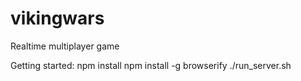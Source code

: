 # vikingwars
Realtime multiplayer game

Getting started:
npm install
npm install -g browserify
./run_server.sh
